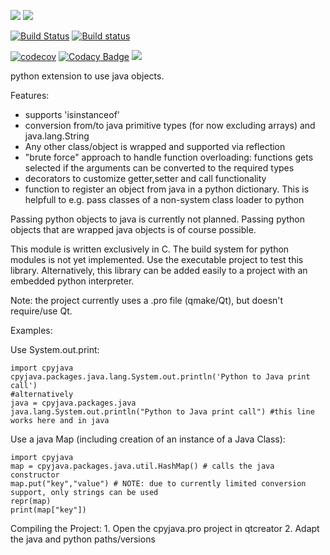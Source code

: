 ![](https://img.shields.io/github/tag/m-g-90/cpyjava.svg) ![](https://img.shields.io/github/license/m-g-90/cpyjava.svg)

[![Build Status](https://travis-ci.org/m-g-90/cpyjava.svg?branch=master)](https://travis-ci.org/m-g-90/cpyjava) [![Build status](https://ci.appveyor.com/api/projects/status/ce7afnnx892q5rl0/branch/master?svg=true)](https://ci.appveyor.com/project/m-g-90/cpyjava/branch/master) 

[![codecov](https://codecov.io/gh/m-g-90/cpyjava/branch/master/graph/badge.svg)](https://codecov.io/gh/m-g-90/cpyjava)  [![Codacy Badge](https://api.codacy.com/project/badge/Grade/2410def413924018a31c088d65ff5e5e)](https://www.codacy.com/app/m-g-90/cpyjava?utm_source=github.com&amp;utm_medium=referral&amp;utm_content=m-g-90/cpyjava&amp;utm_campaign=Badge_Grade) ![](https://scan.coverity.com/projects/13312/badge.svg)


python extension to use java objects.

Features:
  - supports 'isinstanceof'
  - conversion from/to java primitive types (for now excluding arrays) and java.lang.String
  - Any other class/object is wrapped and supported via reflection 
  - "brute force" approach to handle function overloading: functions gets selected if the arguments can be converted to the required types
  - decorators to customize getter,setter and call functionality
  - function to register an object from java in a python dictionary. This is helpfull to e.g. pass classes of a non-system class loader to python
  
Passing python objects to java is currently not planned. Passing python objects that are wrapped java objects is of course possible.

This module is written exclusively in C. The build system for python modules is not yet implemented. Use the executable project to test this library. Alternatively, this library can be added easily to a project with an embedded python interpreter. 

Note: the project currently uses a .pro file (qmake/Qt), but doesn't require/use Qt.

Examples:


  Use System.out.print:
    
    import cpyjava
    cpyjava.packages.java.lang.System.out.println('Python to Java print call')
    #alternatively
    java = cpyjava.packages.java
    java.lang.System.out.println("Python to Java print call") #this line works here and in java
    
    
 Use a java Map (including creation of an instance of a Java Class):
    
    import cpyjava
    map = cpyjava.packages.java.util.HashMap() # calls the java constructor
    map.put("key","value") # NOTE: due to currently limited conversion support, only strings can be used
    repr(map)
    print(map["key"])

  
  Compiling the Project:
    1. Open the cpyjava.pro project in qtcreator
    2. Adapt the java and python paths/versions 
   
